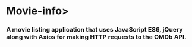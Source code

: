 # <h1><a href = "https://waveess.github.io/movie-info/"></a>Movie-info></h1>
### A movie listing application that uses JavaScript ES6, jQuery along with Axios for making HTTP requests to the OMDb API.
